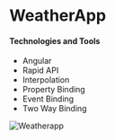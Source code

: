 # WeatherApp
#### Technologies and Tools
* Angular
* Rapid API
* Interpolation
* Property Binding
* Event Binding
* Two Way Binding

  
![Weatherapp](https://github.com/HasanthaKarunachandra/Weather-App-Angular/assets/32540627/e165eba3-1e47-4ca5-8ab2-e2511e28b0f3)
